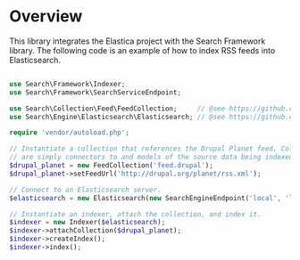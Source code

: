 Overview
========

This library integrates the Elastica project with the Search Framework library.
The following code is an example of how to index RSS feeds into Elasticsearch.

```php

use Search\Framework\Indexer;
use Search\Framework\SearchServiceEndpoint;

use Search\Collection\Feed\FeedCollection;     // @see https://github.com/cpliakas/feed-collection
use Search\Engine\Elasticsearch\Elasticsearch; // @see https://github.com/cpliakas/elasticsearch-engine

require 'vendor/autoload.php';

// Instantiate a collection that references the Drupal Planet feed. Collections
// are simply connectors to and models of the source data being indexed.
$drupal_planet = new FeedCollection('feed.drupal');
$drupal_planet->setFeedUrl('http://drupal.org/planet/rss.xml');

// Connect to an Elasticsearch server.
$elasticsearch = new Elasticsearch(new SearchEngineEndpoint('local', 'localhost', 'feeds', 9200));

// Instantiate an indexer, attach the collection, and index it.
$indexer = new Indexer($elasticsearch);
$indexer->attachCollection($drupal_planet);
$indexer->createIndex();
$indexer->index();

```